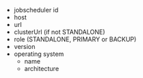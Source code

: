 * jobscheduler id
* host
* url
* clusterUrl (if not STANDALONE)
* role (STANDALONE, PRIMARY or BACKUP)
* version
* operating system
    * name
    * architecture

